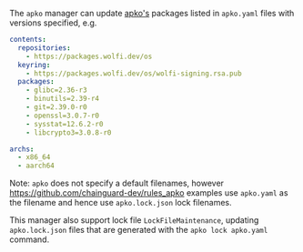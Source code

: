 The `apko` manager can update [apko's](https://github.com/chainguard-dev/apko) packages listed in `apko.yaml` files with versions specified, e.g.

```yaml
contents:
  repositories:
    - https://packages.wolfi.dev/os
  keyring:
    - https://packages.wolfi.dev/os/wolfi-signing.rsa.pub
  packages:
    - glibc=2.36-r3
    - binutils=2.39-r4
    - git=2.39.0-r0
    - openssl=3.0.7-r0
    - sysstat=12.6.2-r0
    - libcrypto3=3.0.8-r0

archs:
  - x86_64
  - aarch64
```

Note: `apko` does not specify a default filenames, however https://github.com/chainguard-dev/rules_apko examples use `apko.yaml` as the filename and hence use `apko.lock.json` lock filenames.

This manager also support lock file `LockFileMaintenance`, updating `apko.lock.json` files that are generated with the `apko lock apko.yaml` command.
